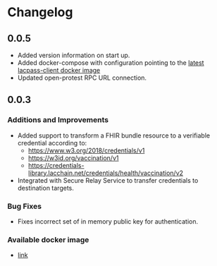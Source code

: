 # Changelog

## 0.0.5

* Added version information on start up.
* Added docker-compose with configuration pointing to the [latest lacpass-client docker image](https://hub.docker.com/r/eumb602/lacpass-client/tags)
* Updated open-protest RPC URL connection.

## 0.0.3

### Additions and Improvements
* Added support to transform a FHIR bundle resource to a verifiable credential according to: 
  * https://www.w3.org/2018/credentials/v1
  * https://w3id.org/vaccination/v1
  * https://credentials-library.lacchain.net/credentials/health/vaccination/v2
* Integrated with Secure Relay Service to transfer credentials to destination targets.

### Bug Fixes
* Fixes incorrect set of in memory public key for authentication.

### Available docker image

* [link](https://hub.docker.com/r/eumb602/lacpass-client/tags)


